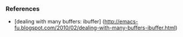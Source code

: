 ### References
* [dealing with many buffers: ibuffer] (http://emacs-fu.blogspot.com/2010/02/dealing-with-many-buffers-ibuffer.html)
